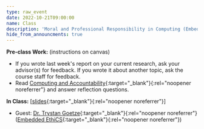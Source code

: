 ```yaml
---
type: raw_event
date: 2022-10-21T09:00:00
name: Class
description: 'Moral and Professional Responsibility in Computing (Embedded Ethics)'
hide_from_announcments: true
---
```


**Pre-class Work:** (instructions on canvas)
* If you wrote last week's report on your current research, ask your advisor(s) for feedback. If you wrote it about another topic, ask the course staff for feedback.
* Read [Computing and Accountability](https://dl.acm.org/doi/10.1145/175222.175228){:target="_blank"}{:rel="noopener noreferrer"} and answer reflection questions.

**In Class:** \[[slides](https://docs.google.com/presentation/d/1wBfjEHBV3rQMMJvtM4iwnaJoo8Jmmqc1/edit?usp=sharing&ouid=113921352520656002922&rtpof=true&sd=true){:target="_blank"}{:rel="noopener noreferrer"}\]
* Guest: [Dr. Trystan Goetze](https://www.trystangoetze.ca/){:target="_blank"}{:rel="noopener noreferrer"} ([Embedded EthiCS](https://embeddedethics.seas.harvard.edu/){:target="_blank"}{:rel="noopener noreferrer"})

